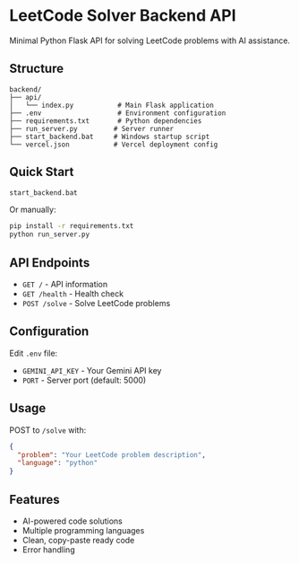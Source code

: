 # LeetCode Solver Backend API

Minimal Python Flask API for solving LeetCode problems with AI assistance.

## Structure

```
backend/
├── api/
│   └── index.py           # Main Flask application
├── .env                   # Environment configuration
├── requirements.txt       # Python dependencies
├── run_server.py         # Server runner
├── start_backend.bat     # Windows startup script
└── vercel.json           # Vercel deployment config
```

## Quick Start

```bash
start_backend.bat
```

Or manually:
```bash
pip install -r requirements.txt
python run_server.py
```

## API Endpoints

- `GET /` - API information
- `GET /health` - Health check
- `POST /solve` - Solve LeetCode problems

## Configuration

Edit `.env` file:
- `GEMINI_API_KEY` - Your Gemini API key
- `PORT` - Server port (default: 5000)

## Usage

POST to `/solve` with:
```json
{
  "problem": "Your LeetCode problem description",
  "language": "python"
}
```

## Features

- AI-powered code solutions
- Multiple programming languages
- Clean, copy-paste ready code
- Error handling